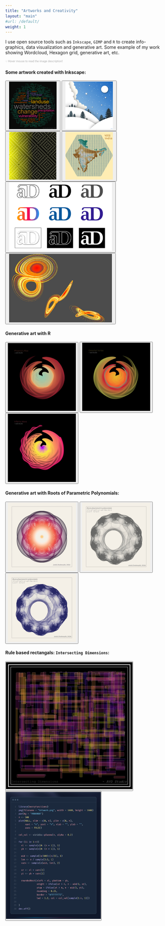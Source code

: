 ```yaml
---
title: "Artworks and Creativity"
layout: "main"
#url: /default/
weight: 1
---
```


I use open source tools such as `Inkscape`, `GIMP` and `R` to create info-graphics, data visualization and generative art. Some example of my work showing Wordcloud, Hexagon grid, generative art, etc.
<p style="color: #a9a9a9;font-size: 0.6em;">💡 Hover mouse to read the image description!</p>

#### Some artwork created with Inkscape:
<button style = "padding: 1px 10px"><img src="Image (1).png"  title= "A word cloud of Deshmukh and Singh, 2016 paper made with R." width="150"></button>
<button style = "padding: 1px 10px"><img src="Image (2).png"  title= "A scenery made with Inksape with shadow effect." width="150"></button>
<button style = "padding: 1px 10px"><img src="Image (3).png"  title= "A moving circle bouncing between walls." width="150"></button>
<button style = "padding: 1px 10px"><img src="Image (4).png"  title= "India in Hexagon grid!" width="150"></button>
<button style = "padding: 1px 10px"><img src="Image (5).png"  title= "Logo for Ankit Deshmukh! Used as favicon for this site also." width="325"></button>
<button style = "padding: 1px 10px"><img src="Image (6).jpg"  title= "The Lorenz Attractor -- An introduction to chaos." width="325" height="216"></button>

#### Generative art with R
<button style = "padding: 1px 6px"><img src="gen (1).jpg"  title= "Gen-Art with R: *Phoenix's Rise* ~ AVG studio" width="215"></button>
<button style = "padding: 1px 6px"><img src="gen (2).jpg"  title= "Gen-Art with R: *Celestial Vortex* ~ AVG studio." width="215"></button>
<button style = "padding: 1px 6px"><img src="gen (3).jpg"  title= "Gen-Art with R: *Inferno Wave* ~ AVG studio" width="215"></button>

#### Generative art with Roots of Parametric Polynomials:
<button style = "padding: 1px 6px"><img src="rpp-1.jpg"  title= "Roots of Parametric Polynomials - config-1" width="215"></button>
<button style = "padding: 1px 6px"><img src="rpp-3.jpg"  title= "Roots of Parametric Polynomials - config-2" width="215"></button>
<button style = "padding: 1px 6px"><img src="rpp-2.jpg"  title= "Roots of Parametric Polynomials - config-3" width="215"></button>

#### Rule based rectangals: `Intersecting Dimensions`:
<button style = "padding: 1px 0px"><img src="Rect.jpg"  title= "Intersecting Dimensions!" width="400"></button>
<button style = "padding: 1px 0px"><img src="Rect.png"  title= "Intersecting Dimensions - Code!" width="300" height="400"></button>
